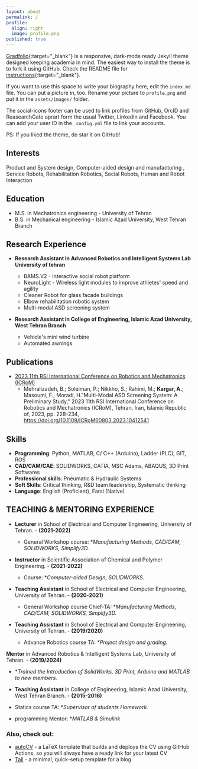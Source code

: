 ```yaml
---
layout: about
permalink: /
profile:
  align: right
  image: profile.png
published: true
---
```


[Gradfolio](https://github.com/jitinnair1/gradfolio){:target="_blank"} is a responsive, dark-mode ready Jekyll theme designed keeping academia in mind. The easiest way to install the theme is to fork it using GitHub. Check the README file for [instructions](https://github.com/jitinnair1/gradfolio#installation){:target="_blank"}.

If you want to use this space to write your biography here, edit the `index.md` file. You can put a picture in, too. Rename your picture to `profile.png` and put it in the `assets/images/` folder.

The social-icons footer can be used to link profiles from GitHub, OrcID and ReasearchGate aprart form the usual Twitter, LinkedIn and Facebook. You can add your user ID in the `_config.yml` file to link your accounts.

PS: If you liked the theme, do star it on GitHub!

## Interests
Product and System design, Computer-aided design and manufacturing , Service Robots, Rehabilitation Robotics, Social Robots, Human and Robot Interaction

## Education

- M.S. in Mechatronics engineering - University of Tehran
- B.S. in Mechanical engineering - Islamic Azad University, West Tehran Branch

## Research Experience

- **Research Assistant in Advanced Robotics and Intelligent Systems Lab University of tehran**
  - BAMS.V2 - Interactive social robot platform
  - NeuroLight - Wireless light modules to improve athletes' speed and agility
  - Cleaner Robot for glass facade buildings 
  - Elbow rehabilitation robotic system
  - Multi-modal ASD screening system

- **Research Assistant in College of Engineering, Islamic Azad University, West Tehran Branch**
  - Vehicle's mini wind turbine
  - Automated awnings 

## Publications

- [2023 11th RSI International Conference on Robotics and Mechatronics (ICRoM)](https://doi.org/10.1109/ICRoM60803.2023.10412541)
  - Mehralizadeh, B.; Soleiman, P.; Nikkho, S.; Rahimi, M.; **Kargar, A.**; Masoumi, F.; Moradi, H."Multi-Modal ASD Screening System: A Preliminary Study," 2023 11th RSI International Conference on Robotics and Mechatronics (ICRoM), Tehran, Iran, Islamic Republic of, 2023, pp. 228-234, https://doi.org/10.1109/ICRoM60803.2023.10412541

## Skills

- **Programming**: Python, MATLAB, C/ C++ (Arduino), Ladder (PLC), GIT, ROS
- **CAD/CAM/CAE**: SOLIDWORKS, CATIA, MSC Adams, ABAQUS, 3D Print Softwares
- **Professional skills**: Pneumatic & Hydraulic Systems
- **Soft Skills**: Critical thinking, R&D team leadership, Systematic thinking
- **Language**: English (Proficient), Farsi (Native)

## TEACHING & MENTORING EXPERIENCE

- **Lecturer** in School of Electrical and Computer Engineering, University of Tehran. - **(2021-2022)**
  - General Workshop course: **Manufacturing Methods, CAD/CAM, SOLIDWORKS, Simplify3D.*

- **Instructor** in Scientific Association of Chemical and Polymer Engineering. - **(2021-2022)**
  - Course: **Computer-aided Design, SOLIDWORKS.*

- **Teaching Assistant** in School of Electrical and Computer Engineering, University of Tehran. -  **(2020-2021)**
  - General Workshop course Chief-TA: **Manufacturing Methods, CAD/CAM, SOLIDWORKS, Simplify3D.*

- **Teaching Assistant** in School of Electrical and Computer Engineering, University of Tehran. - **(2019/2020)**
  - Advance Robotics course TA: **Project design and grading.*

**Mentor** in Advanced Robotics & Intelligent Systems Lab, University of Tehran. - **(2019/2024)**
  - **Trained the Introduction of SolidWorks, 3D Print, Arduino and MATLAB to new members.*

- **Teaching Assistant** in College of Engineering, Islamic Azad University, West Tehran Branch. - **(2015-2016)**
 - Statics course TA: **Supervisor of students Homework.*
 - programming Mentor: **MATLAB & Simulink*



### Also, check out:

- [autoCV](https://github.com/jitinnair1/autocv) - a LaTeX template that builds and deploys the CV using GitHub Actions, so you will always have a ready link for your latest CV
- [Tail](https://github.com/jitinnair1/tail) - a minimal, quick-setup template for a blog
